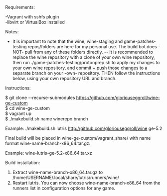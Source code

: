 Requirements:  

-Vagrant with sshfs plugin  
-libvirt or VirtualBox installed  

Notes:
* It is important to note that the wine, wine-staging and game-patches-testing repos/folders are here for my personal use. The build bot does -NOT- pull from any of these folders directly. 
-- It is recommended to replace the wine repository with a clone of your own wine repository, then run ./game-patches-testing/protonprep.sh to apply my changes to your own wine repository, and commit + push those changes to a separate branch on your -own- repository. THEN follow the instructions below, using your own repository URL and branch.

Instructions:  

$ git clone --recurse-submodules https://github.com/gloriouseggroll/wine-ge-custom  
$ cd wine-ge-custom  
$ vagrant up  
$ ./makebuild.sh name winerepo branch  

Example: ./makebuild.sh lutris http://github.com/gloriouseggroll/wine ge-5.2  

Final build will be placed in wine-ge-custom/vagrant_share/ with name format wine-name-branch-x86_64.tar.gz:  

Example: wine-lutris-ge-5.2-x86_64.tar.xz  

Build installation:  

1) Extract wine-name-branch-x86_64.tar.gz to /home/USERNAME/.local/share/lutris/runners/wine/  
2) Restart lutris. You can now choose wine-name-branch-x86_64 from the runners list in configuration options for any game.  